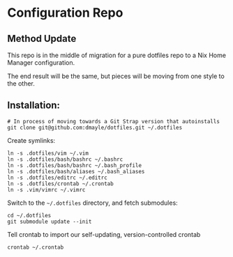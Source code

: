 # Configuration Repo

## Method Update
This repo is in the middle of migration for a pure dotfiles repo to a Nix Home
Manager configuration.

The end result will be the same, but pieces will be moving from one style to
the other.

## Installation:

```
# In process of moving towards a Git Strap version that autoinstalls
git clone git@github.com:dmayle/dotfiles.git ~/.dotfiles
```

Create symlinks:

```
ln -s .dotfiles/vim ~/.vim
ln -s .dotfiles/bash/bashrc ~/.bashrc
ln -s .dotfiles/bash/bashrc ~/.bash_profile
ln -s .dotfiles/bash/aliases ~/.bash_aliases
ln -s .dotfiles/editrc ~/.editrc
ln -s .dotfiles/crontab ~/.crontab
ln -s .vim/vimrc ~/.vimrc
```

Switch to the `~/.dotfiles` directory, and fetch submodules:

```
cd ~/.dotfiles
git submodule update --init
```

Tell crontab to import our self-updating, version-controlled crontab

```
crontab ~/.crontab
```
